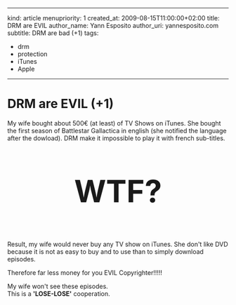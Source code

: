 -----
kind: article
menupriority: 1
created_at: 2009-08-15T11:00:00+02:00
title: DRM are EVIL
author_name: Yann Esposito
author_uri: yannesposito.com
subtitle: DRM are bad (+1)
tags:
  - drm
  - protection
  - iTunes
  - Apple

-----
# DRM are EVIL (+1)

My wife bought about 500€ (at least) of TV Shows on iTunes. She bought the first season of Battlestar Gallactica in english (she notified the language after the dowload). DRM make it impossible to play it with french sub-titles. 

<div class="encadre">
    <p style="text-align: center; font-size: 5em"><strong>WTF?</strong></p>
</div>

Result, my wife would never buy any TV show on iTunes. She don't like DVD because it is not as easy to buy and to use than to simply download episodes.

<div class="encadre">

Therefore far less money for you EVIL Copyrighter!!!!!

</div>

My wife won't see these episodes.<br/>
This is a <strong>'LOSE-LOSE'</strong> cooperation.
